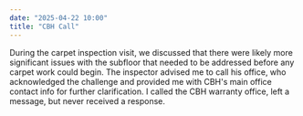 ```yaml
---
date: "2025-04-22 10:00"
title: "CBH Call"
---
```


During the carpet inspection visit, we discussed that there were likely more significant issues with the subfloor that needed to be addressed before any carpet work could begin. The inspector advised me to call his office, who acknowledged the challenge and provided me with CBH's main office contact info for further clarification. I called the CBH warranty office, left a message, but never received a response.